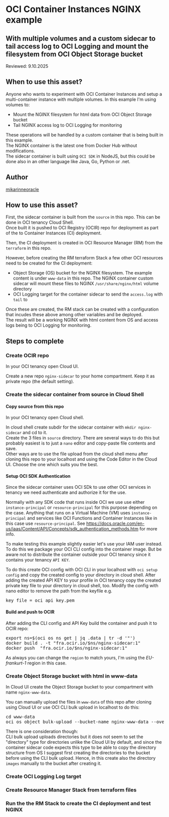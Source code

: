 <!--
Copyright (c) 2025 Oracle and/or its affiliates.

The Universal Permissive License (UPL), Version 1.0

Subject to the condition set forth below, permission is hereby granted to any
person obtaining a copy of this software, associated documentation and/or data
(collectively the "Software"), free of charge and under any and all copyright
rights in the Software, and any and all patent rights owned or freely
licensable by each licensor hereunder covering either (i) the unmodified
Software as contributed to or provided by such licensor, or (ii) the Larger
Works (as defined below), to deal in both

(a) the Software, and
(b) any piece of software and/or hardware listed in the lrgrwrks.txt file if
one is included with the Software (each a "Larger Work" to which the Software
is contributed by such licensors),

without restriction, including without limitation the rights to copy, create
derivative works of, display, perform, and distribute the Software and make,
use, sell, offer for sale, import, export, have made, and have sold the
Software and the Larger Work(s), and to sublicense the foregoing rights on
either these or other terms.

This license is subject to the following condition:
The above copyright notice and either this complete permission notice or at
a minimum a reference to the UPL must be included in all copies or
substantial portions of the Software.

THE SOFTWARE IS PROVIDED "AS IS", WITHOUT WARRANTY OF ANY KIND, EXPRESS OR
IMPLIED, INCLUDING BUT NOT LIMITED TO THE WARRANTIES OF MERCHANTABILITY,
FITNESS FOR A PARTICULAR PURPOSE AND NONINFRINGEMENT. IN NO EVENT SHALL THE
AUTHORS OR COPYRIGHT HOLDERS BE LIABLE FOR ANY CLAIM, DAMAGES OR OTHER
LIABILITY, WHETHER IN AN ACTION OF CONTRACT, TORT OR OTHERWISE, ARISING FROM,
OUT OF OR IN CONNECTION WITH THE SOFTWARE OR THE USE OR OTHER DEALINGS IN THE
SOFTWARE.
-->

# OCI Container Instances NGINX example 
## With multiple volumes and a custom sidecar to tail access log to OCI Logging and mount the filesystem from OCI Object Storage bucket  

Reviewed: 9.10.2025
 
## When to use this asset?
 
Anyone who wants to experiment with OCI Container Instances and setup a multi-container instance with multiple volumes. In this example I'm using volumes to:
<ul>
    <li>Mount the NGINX filesystem for html data from OCI Object Storage bucket</li>
    <li>Tail NGINX access log to OCI Logging for monitoring</li>
</ul>
These operations will be handled by a custom container that is being built in this example.<br>
The NGINX container is the latest one from Docker Hub without modifications.<br>
The sidecar container is built using <code>OCI SDK</code> in NodeJS, but this could be done also in an other language like Java, Go, Python or .net.

## Author
<a href="https://github.com/mikarinneoracle">mikarinneoracle</a>

## How to use this asset?

First, the sidecar container is built from the <code>source</code> in this repo. This can be done in OCI tenancy Cloud Shell.<br>
Once built it is pushed to OCI Registry (OCIR) repo for deployment as part of the to Container Instances (CI) deployment.
<p>
Then, the CI deployment is created in OCI Resource Manager (RM) from the <code>terraform</code> in this repo.
<p>
However, before creating the RM terraform Stack a few other OCI resources need to be created for the CI deployment:
<ul>
    <li>Object Storage (OS) bucket for the NGINX filesystem. The example content is under <code>www-data</code> in this repo. The NGINX container custom sidecar will mount these files to NGINX <code>/usr/share/nginx/html</code> volume directory</li>
    <li>OCI Logging target for the container sidecar to send the <code>access.log</code> with <code>tail</code> to</li>
</ul>
Once these are created, the RM stack can be created with a configuration that incudes these above among other variables and be deployed.<br>
The result will be a working NGINX with html content from OS and access logs being to OCI Logging for monitoring.

## Steps to complete

### Create OCIR repo

In your OCI tenancy open Cloud UI.
<p>
Create a new repo <code>nginx-sidecar</code> to your home compartment. Keep it as private repo (the default setting).

### Create the sidecar container from source in Cloud Shell

#### Copy source from this repo

In your OCI tenancy open Cloud shell. 
<p>
In cloud shell create subdir for the sidecar container with <code>mkdir nginx-sidecar</code> and cd to it.
<br>
Create the 3 files in <code>source</code> directory. There are several ways to do this but probably easiest is to just a <code>nano</code> editor and copy-paste file contents and save.
<br>
Other ways are to use the file upload from the cloud shell menu after cloning this repo to your localhost and using the Code Editor in the Cloud UI. Choose the one which suits you the best.
<br>

#### Setup OCI SDK Authentication

Since the sidecar container uses OCI SDk to use other OCI services in tenancy we need authenticate and authorize it for the use.
<p>
Normally with any SDK code that runs inside OCI we use use either <code>instance-principal</code> or <code>resource-principal</code> for this purpose depending on the case. Anything that runs on a Virtual Machine (VM) uses <code>instance-principal</code> and services like OCI Functions and Container Instances like in this case use <code>resource-principal</code>. See <a href="https://docs.oracle.com/en-us/iaas/Content/API/Concepts/sdk_authentication_methods.htm">https://docs.oracle.com/en-us/iaas/Content/API/Concepts/sdk_authentication_methods.htm</a> for more info.
<p>
To make testing this example slightly easier let's use your IAM user instead. To do this we package your OCI CLI config into the container image. But be aware not to distribute the container outside your OCI tenancy since it contains your tenancy <code>API KEY</code>.
<p>
To do this create OCI config with OCI CLI in your localhost with <code>oci setup config</code> and copy the created config to your directory in cloud shell. After adding the created API KEY to your profile in OCI tenancy copy the created private key file to your directory in cloud shell, too. Modify the config with nano editor to remove the path from the keyfile e.g.
<pre>key_file = oci_api_key.pem</pre>

#### Build and push to OCIR

After adding the CLI config and API Key build the container and push it to OCIR repo:

<pre>
export ns=$(oci os ns get | jq .data | tr -d '"')
docker build . -t "fra.ocir.io/$ns/nginx-sidecar:1"
docker push  "fra.ocir.io/$ns/nginx-sidecar:1"
</pre>

As always you can change the <code>region</code> to match yours, I'm using the <i>EU-frankurt-1</i> region in this case.

### Create Object Storage bucket with html in www-data

In Cloud UI create the Object Storage bucket to your compartment with name <code>nginx-www-data</code>.
<p>
You can manually upload the files in <code>www-data</code> of this repo after cloning using Cloud UI or use OCI CLI bulk upload in localhost to do this:
<pre>
cd www-data
oci os object bulk-upload --bucket-name nginx-www-data --overwrite --src-dir . 
</pre>
There is one consideration though:<br>
CLI bulk upload uploads directories but it does not seem to set the "directory" type for directories unlike the Cloud UI by default, and since the container sidecar code expects this type to be able to copy the directory structure from OS I suggest first creating the directories to the bucket before using the CLI bulk upload. Hence, in this create also the directory <code>images</code> manually to the bucket after creating it.

### Create OCI Logging Log target

### Create Resource Manager Stack from terraform files

### Run the the RM Stack to create the CI deployment and test NGINX
